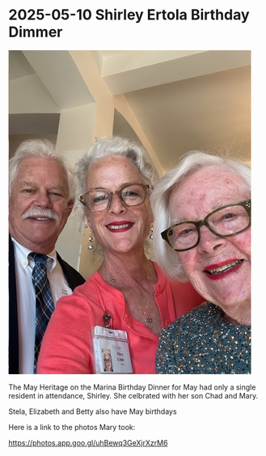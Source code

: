 # 2025-05-10 Shirley Ertola Birthday Dimmer

![Chad, Mary & Shirley](image/2025-05-10-Shirley-Ertola-Birthday-Dinner/1749439189304.png)

The May Heritage on the Marina Birthday Dinner for May had only a single resident in attendance, Shirley. She celbrated with her son Chad and Mary.

Stela, Elizabeth and Betty also have May birthdays

Here is a link to the photos Mary took:

https://photos.app.goo.gl/uhBewq3GeXjrXzrM6

